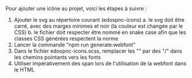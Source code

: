 ﻿Pour ajouter une icône au projet, voici les étapes à suivre :
1. Ajouter le svg au répertoire courant (edospnc-icons)
    a. le svg doit être carré, avec des marges minimes et noir (la couleur est changée par le CSS)
    b. le fichier doit respecter être nommé en snake case afin que les classes CSS générées respectent la norme
2. Lancer la commande "npm run generate:webfont"
3. Dans le fichier edospnc-icons.scss, remplacer les "\" par des "/" dans les chemins pointants vers les fonts
4. Utiliser impérativement des span lors de l'utilisation de la webfont dans le HTML